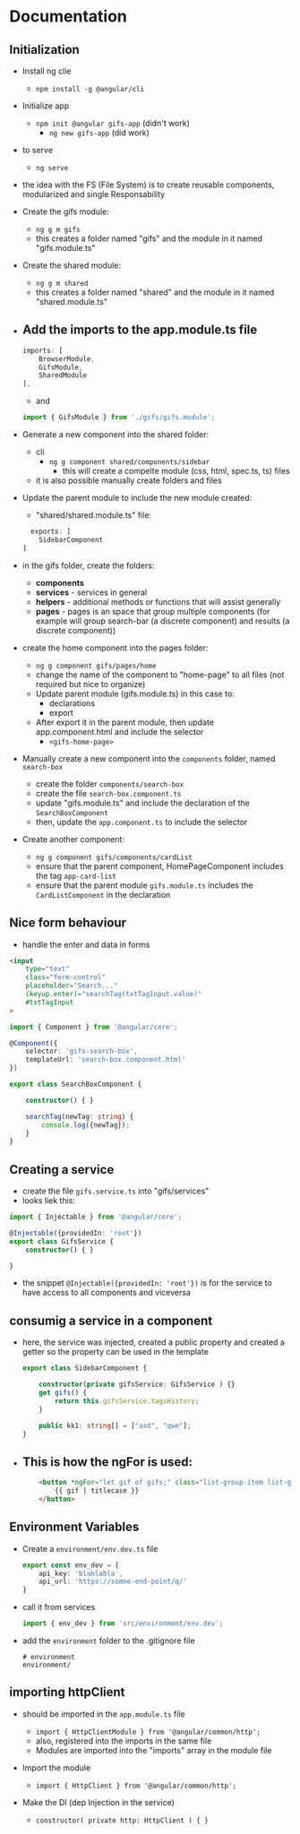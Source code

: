 # Documentation



## Initialization

- Install ng clie
    - `npm install -g @angular/cli`
- Initialize app
    - `npm init @angular gifs-app` (didn't work)
        - `ng new gifs-app` (did work)
- to serve
    - `ng serve`

- the idea with the FS (File System) is to create reusable components, modularized and single Responsability

- Create the gifs module:
    - `ng g m gifs`
    - this creates a folder named "gifs" and the module in it named "gifs.module.ts"

- Create the shared module:
    - `ng g m shared`
    - this creates a folder named "shared" and the module in it named "shared.module.ts"

- Add the imports to the app.module.ts file
    - 
    ```ts
    imports: [
        BrowserModule,
        GifsModule,
        SharedModule
    ],
    ```
    - and 
    ```ts
    import { GifsModule } from './gifs/gifs.module';
    ```
- Generate a new component into the shared folder:
    - cli
        - `ng g component shared/components/sidebar`
            - this will create a compelte module (css, html, spec.ts, ts) files
    - it is also possible manually create folders and files

- Update the parent module to include the new module created:
    - "shared/shared.module.ts" file:
    ```ts
      exports: [
        SidebarComponent
    ]
    ```

- in the gifs folder, create the folders:
    - **components** 
    - **services** - services in general
    - **helpers** - additional methods or functions that will assist generally
    - **pages** - pages is an space that group multiple components (for example will group search-bar (a discrete component) and results (a discrete component))

- create the home component into the pages folder:
    - `ng g component gifs/pages/home`
    - change the name of the component to "home-page" to all files (not required but nice to organize)
    - Update parent module (gifs.module.ts) in this case to:
        - declarations
        - export
    - After export it in the parent module, then update app.component.html and include the selector
        - `<gifs-home-page>`

- Manually create a new component into the `components` folder, named `search-box`
    - create the folder `components/search-box`
    - create the file `search-box.component.ts`
    - update "gifs.module.ts" and include the declaration of the `SearchBoxComponent`
    - then, update the `app.component.ts` to include the selector

- Create another component:
    - `ng g component gifs/components/cardList`
    - ensure that the parent component, HomePageComponent includes the tag `app-card-list`
    - ensure that the parent module `gifs.module.ts` includes the `CardListComponent` in the declaration


## Nice form behaviour

- handle the enter and data in forms
```html
<input
    type="text"
    class="form-control"
    placeholder="Search..."
    (keyup.enter)="searchTag(txtTagInput.value)"
    #txtTagInput
>
```

```ts
import { Component } from '@angular/core';

@Component({
    selector: 'gifs-search-box',
    templateUrl: 'search-box.component.html'
})

export class SearchBoxComponent {

    constructor() { }

    searchTag(newTag: string) {
        console.log({newTag});
    }
}

```

## Creating a service

- create the file `gifs.service.ts` into "gifs/services"
- looks liek this:
```ts
import { Injectable } from '@angular/core';

@Injectable({providedIn: 'root'})
export class GifsService {
    constructor() { }

}
```

- the snippet `@Injectable({providedIn: 'root'})` is for the service to have access to all components and viceversa


## consumig a service in a component

- here, the service was injected, created a public property and created a getter so the property can be used in the template
    ```ts
    export class SidebarComponent {

        constructor(private gifsService: GifsService ) {}
        get gifs() {
            return this.gifsService.tagsHistory;
        }

        public kk1: string[] = ["asd", "qwe"];
    }
    ```
- This is how the ngFor is used:
    - 
    ```html
        <button *ngFor="let gif of gifs;" class="list-group-item list-group-item-action">
            {{ gif | titlecase }}
        </button>
    ```

## Environment Variables

- Create a `environment/env.dev.ts` file
    ```ts
    export const env_dev = {
        api_key: 'blablabla',
        api_url: 'https://somne-end-point/q/'
    }
    ```
- call it from services
    ```ts
    import { env_dev } from 'src/environment/env.dev';
    ```
- add the `environment` folder to the .gitignore file
    ```
    # environment
    environment/
    ```

## importing httpClient

- should be imported in the `app.module.ts` file
    - `import { HttpClientModule } from '@angular/common/http';`
    - also, registered into the imports in the same file
    - Modules are imported into the "imports" array in the module file


- Import the module
    - `import { HttpClient } from '@angular/common/http';`

- Make the DI (dep Injection in the service)
    - `constructor( private http: HttpClient ) { }`





